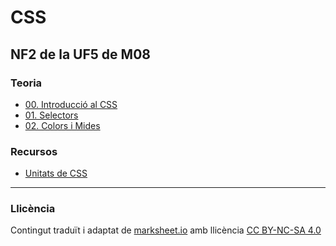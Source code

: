 # CSS

## NF2 de la UF5 de M08

### Teoria

* [00. Introducció al CSS](./teoria/00_Introduccio.pdf)
* [01. Selectors](./teoria/01_Selectors.pdf)
* [02. Colors i Mides](./teoria/02_Colors_i_Mides.pdf)


### Recursos

* [Unitats de CSS](https://www.w3schools.com/cssref/css_units.asp)

---

### Llicència

Contingut traduït i adaptat de [marksheet.io](https://marksheet.io/) amb llicència [CC BY-NC-SA 4.0](https://creativecommons.org/licenses/by-nc-sa/4.0/deed.ca)
